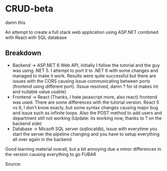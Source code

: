 # CRUD-beta
damn this

An attempt to create a full stack web application using ASP.NET combined with React with SQL database

## Breakdown

- Backend -> ASP.NET 6 Web API, initially I follow the tutorial and the guy was using .NET 5. I attempt to port it to .NET 6 with some changes and managed to make it work. Results were quite successful but there are issues with the CORS causing issue communicating between ports (frontend using different port). (Issue resolved, damn ? for id makes int and nullable value usable)
- Frontend -> React (Thanks, I hate javascript more, also react) frontend was used. There are some differences with the tutorial version. React 5 vs 6, I don't know exacly, but some syntax changes causing major bug and issue such as infinite loops. Also the POST method to add users and department still not working (Update: its working now, thanks to ? on the backend side)
- Database -> Micsoft SQL server (sqllocaldb), issue with everytime you start the server the pipeline changing and you have to setup everything all over again in the backend

Good learning material overall, but a bit annoying due a minor differences in the version causing everything to go FUBAR

Source: 
